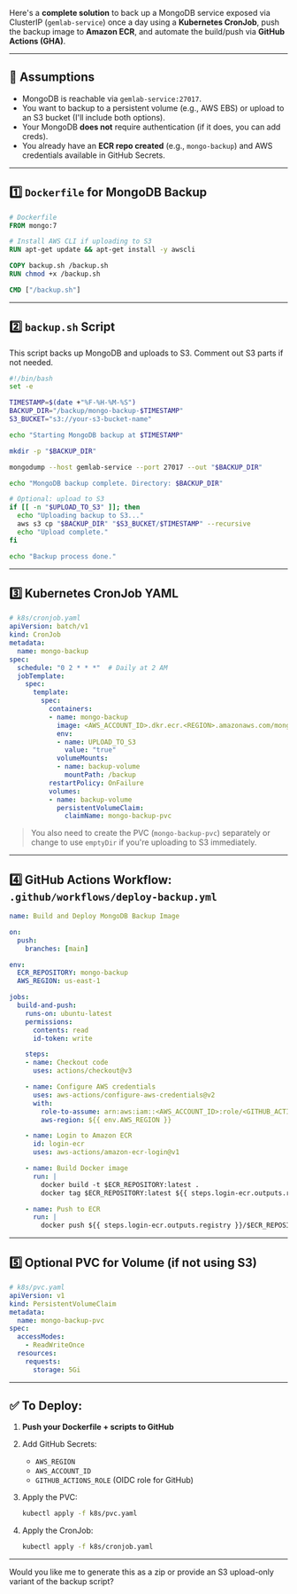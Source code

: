 Here's a **complete solution** to back up a MongoDB service exposed via ClusterIP (`gemlab-service`) once a day using a **Kubernetes CronJob**, push the backup image to **Amazon ECR**, and automate the build/push via **GitHub Actions (GHA)**.

---

## 🔧 Assumptions

* MongoDB is reachable via `gemlab-service:27017`.
* You want to backup to a persistent volume (e.g., AWS EBS) or upload to an S3 bucket (I'll include both options).
* Your MongoDB **does not** require authentication (if it does, you can add creds).
* You already have an **ECR repo created** (e.g., `mongo-backup`) and AWS credentials available in GitHub Secrets.

---

## 1️⃣ `Dockerfile` for MongoDB Backup

```Dockerfile
# Dockerfile
FROM mongo:7

# Install AWS CLI if uploading to S3
RUN apt-get update && apt-get install -y awscli

COPY backup.sh /backup.sh
RUN chmod +x /backup.sh

CMD ["/backup.sh"]
```

---

## 2️⃣ `backup.sh` Script

This script backs up MongoDB and uploads to S3. Comment out S3 parts if not needed.

```bash
#!/bin/bash
set -e

TIMESTAMP=$(date +"%F-%H-%M-%S")
BACKUP_DIR="/backup/mongo-backup-$TIMESTAMP"
S3_BUCKET="s3://your-s3-bucket-name"

echo "Starting MongoDB backup at $TIMESTAMP"

mkdir -p "$BACKUP_DIR"

mongodump --host gemlab-service --port 27017 --out "$BACKUP_DIR"

echo "MongoDB backup complete. Directory: $BACKUP_DIR"

# Optional: upload to S3
if [[ -n "$UPLOAD_TO_S3" ]]; then
  echo "Uploading backup to S3..."
  aws s3 cp "$BACKUP_DIR" "$S3_BUCKET/$TIMESTAMP" --recursive
  echo "Upload complete."
fi

echo "Backup process done."
```

---

## 3️⃣ Kubernetes CronJob YAML

```yaml
# k8s/cronjob.yaml
apiVersion: batch/v1
kind: CronJob
metadata:
  name: mongo-backup
spec:
  schedule: "0 2 * * *"  # Daily at 2 AM
  jobTemplate:
    spec:
      template:
        spec:
          containers:
          - name: mongo-backup
            image: <AWS_ACCOUNT_ID>.dkr.ecr.<REGION>.amazonaws.com/mongo-backup:latest
            env:
            - name: UPLOAD_TO_S3
              value: "true"
            volumeMounts:
            - name: backup-volume
              mountPath: /backup
          restartPolicy: OnFailure
          volumes:
          - name: backup-volume
            persistentVolumeClaim:
              claimName: mongo-backup-pvc
```

> You also need to create the PVC (`mongo-backup-pvc`) separately or change to use `emptyDir` if you're uploading to S3 immediately.

---

## 4️⃣ GitHub Actions Workflow: `.github/workflows/deploy-backup.yml`

```yaml
name: Build and Deploy MongoDB Backup Image

on:
  push:
    branches: [main]

env:
  ECR_REPOSITORY: mongo-backup
  AWS_REGION: us-east-1

jobs:
  build-and-push:
    runs-on: ubuntu-latest
    permissions:
      contents: read
      id-token: write

    steps:
    - name: Checkout code
      uses: actions/checkout@v3

    - name: Configure AWS credentials
      uses: aws-actions/configure-aws-credentials@v2
      with:
        role-to-assume: arn:aws:iam::<AWS_ACCOUNT_ID>:role/<GITHUB_ACTIONS_ROLE>
        aws-region: ${{ env.AWS_REGION }}

    - name: Login to Amazon ECR
      id: login-ecr
      uses: aws-actions/amazon-ecr-login@v1

    - name: Build Docker image
      run: |
        docker build -t $ECR_REPOSITORY:latest .
        docker tag $ECR_REPOSITORY:latest ${{ steps.login-ecr.outputs.registry }}/$ECR_REPOSITORY:latest

    - name: Push to ECR
      run: |
        docker push ${{ steps.login-ecr.outputs.registry }}/$ECR_REPOSITORY:latest
```

---

## 5️⃣ Optional PVC for Volume (if not using S3)

```yaml
# k8s/pvc.yaml
apiVersion: v1
kind: PersistentVolumeClaim
metadata:
  name: mongo-backup-pvc
spec:
  accessModes:
    - ReadWriteOnce
  resources:
    requests:
      storage: 5Gi
```

---

## ✅ To Deploy:

1. **Push your Dockerfile + scripts to GitHub**
2. Add GitHub Secrets:

   * `AWS_REGION`
   * `AWS_ACCOUNT_ID`
   * `GITHUB_ACTIONS_ROLE` (OIDC role for GitHub)
3. Apply the PVC:

   ```bash
   kubectl apply -f k8s/pvc.yaml
   ```
4. Apply the CronJob:

   ```bash
   kubectl apply -f k8s/cronjob.yaml
   ```

---

Would you like me to generate this as a zip or provide an S3 upload-only variant of the backup script?
